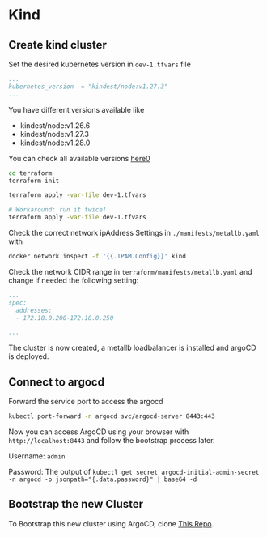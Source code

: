 # Kind

## Create kind cluster

Set the desired kubernetes version in `dev-1.tfvars` file

```yaml
...
kubernetes_version  = "kindest/node:v1.27.3"
...
```

You have different versions available like

- kindest/node:v1.26.6
- kindest/node:v1.27.3
- kindest/node:v1.28.0

You can check all available versions [here0](https://hub.docker.com/r/kindest/node/tags?page=1&name=27)

```sh
cd terraform
terraform init

terraform apply -var-file dev-1.tfvars

# Workaround: run it twice!
terraform apply -var-file dev-1.tfvars
```

Check the correct network ipAddress Settings in `./manifests/metallb.yaml` with

```bash
docker network inspect -f '{{.IPAM.Config}}' kind
```

Check the network CIDR range in `terraform/manifests/metallb.yaml` and change if needed the following setting:

```yaml
...
spec:
  addresses:
  - 172.18.0.200-172.18.0.250

...
```

The cluster is now created, a metallb loadbalancer is installed and argoCD is deployed.

## Connect to argocd

Forward the service port to access the argocd

```bash
kubectl port-forward -n argocd svc/argocd-server 8443:443
```

Now you can access ArgoCD using your browser with `http://localhost:8443` and follow the bootstrap process later.

Username: `admin`

Password: The output of  ```kubectl get secret argocd-initial-admin-secret -n argocd -o jsonpath="{.data.password}" | base64 -d```

## Bootstrap the new Cluster

To Bootstrap this new cluster using ArgoCD, clone [This Repo](https://github.com/mkoellges/argocd-ops).

